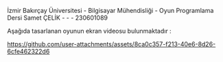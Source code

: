 İzmir Bakırçay Üniversitesi - Bilgisayar Mühendisliği - Oyun Programlama Dersi
Samet ÇELİK - - - 230601089

Aşağıda tasarlanan oyunun ekran videosu bulunmaktadır : 

https://github.com/user-attachments/assets/8ca0c357-f213-40e6-8d26-6cfe462322d6
